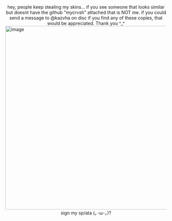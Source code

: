 <div align="center">
hey, people keep stealing my skins... if you see someone that looks similar but doesnt have the github "mycrvsh" attached that is NOT me. if you could send a message to @kazvha on disc if you find any of these copies, that would be appreciated. Thank you ^_^ 
</div>
<img width="1000" height="574" alt="image" src="https://github.com/user-attachments/assets/bf7ee27d-56b5-41c3-a28c-04b9db921735" />
<div align="center">
sign my sp/ata (｡･ω･｡)?
</div>
